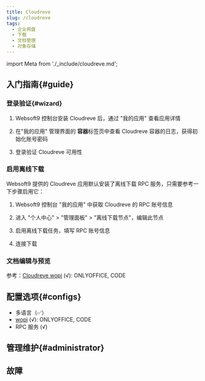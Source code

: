 ```yaml
---
title: Cloudreve
slug: /cloudreve
tags:
  - 企业网盘
  - 下载
  - 文档管理
  - 对象存储
---
```


import Meta from './_include/cloudreve.md';

<Meta name="meta" />

## 入门指南{#guide}

### 登录验证{#wizard}

1. Websoft9 控制台安装 Cloudreve 后，通过 "我的应用" 查看应用详情

2. 在"我的应用" 管理界面的 **容器**标签页中查看 Cloudreve 容器的日志，获得初始化账号密码

3. 登录验证 Cloudreve 可用性

### 启用离线下载

Websoft9 提供的 Cloudreve 应用默认安装了离线下载 RPC  服务，只需要参考一下步骤启用它：

1. Websoft9 控制台 "我的应用" 中获取 Cloudreve 的 RPC 账号信息

1. 进入 "个人中心" > "管理面板" > "离线下载节点"，编辑此节点

2. 启用离线下载任务，填写 RPC 账号信息

4. 连接下载

### 文档编辑与预览

参考：[Cloudreve wopi](https://docs.cloudreve.org/use/wopi) (√): ONLYOFFICE, CODE

## 配置选项{#configs}

- 多语言（✅）
- [wopi](https://docs.cloudreve.org/use/wopi) (√): ONLYOFFICE, CODE
- RPC 服务 (√)

## 管理维护{#administrator}

## 故障